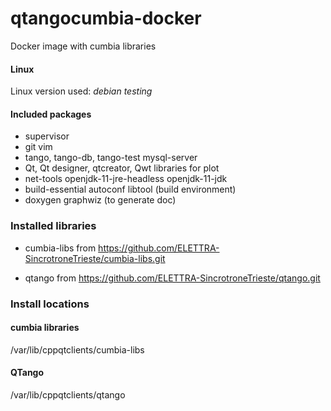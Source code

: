 # qtangocumbia-docker
Docker image with cumbia libraries

#### Linux

Linux version used: *debian testing*

#### Included packages

- supervisor
- git vim 
- tango, tango-db, tango-test mysql-server
- Qt, Qt designer, qtcreator, Qwt libraries for plot
- net-tools openjdk-11-jre-headless openjdk-11-jdk
- build-essential autoconf libtool (build environment)
- doxygen graphwiz (to generate doc)

### Installed libraries

- cumbia-libs from https://github.com/ELETTRA-SincrotroneTrieste/cumbia-libs.git

- qtango from https://github.com/ELETTRA-SincrotroneTrieste/qtango.git

### Install locations

#### cumbia libraries

/var/lib/cppqtclients/cumbia-libs

#### QTango

/var/lib/cppqtclients/qtango
